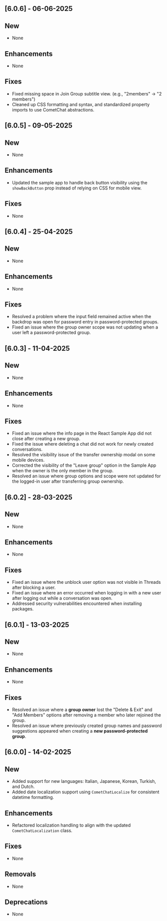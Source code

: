 ## [6.0.6] - 06-06-2025

## New
- None 

## Enhancements
- None

## Fixes
- Fixed missing space in Join Group subtitle view. (e.g., "2members" → "2 members")
- Cleaned up CSS formatting and syntax, and standardized property imports to use CometChat abstractions.

## [6.0.5] - 09-05-2025

## New 
- None

## Enhancements
- Updated the sample app to handle back button visibility using the `showBackButton` prop instead of relying on CSS for mobile view.

## Fixes
- None

## [6.0.4] - 25-04-2025

## New 
- None

## Enhancements
- None

## Fixes
- Resolved a problem where the input field remained active when the backdrop was open for password entry in password-protected groups.
- Fixed an issue where the group owner scope was not updating when a user left a password-protected group.

## [6.0.3] - 11-04-2025

## New
- None

## Enhancements
- None

## Fixes
- Fixed an issue where the info page in the React Sample App did not close after creating a new group.
- Fixed the issue where deleting a chat did not work for newly created conversations.
- Resolved the visibility issue of the transfer ownership modal on some mobile devices.
- Corrected the visibility of the "Leave group" option in the Sample App when the owner is the only member in the group.
- Resolved an issue where group options and scope were not updated for the logged-in user after transferring group ownership.

## [6.0.2] - 28-03-2025

## New
- None

## Enhancements
- None

## Fixes
- Fixed an issue where the unblock user option was not visible in Threads after blocking a user.
- Fixed an issue where an error occurred when logging in with a new user after logging out while a conversation was open.
- Addressed security vulnerabilities encountered when installing packages.

## [6.0.1] - 13-03-2025

## New
- None

## Enhancements
- None

## Fixes
 - Resolved an issue where a **group owner** lost the "Delete & Exit" and "Add Members" options after removing a member who later rejoined the group.
 - Resolved an issue where previously created group names and password suggestions appeared when creating a **new password-protected group**.

## [6.0.0] - 14-02-2025  

## New
- Added support for new languages: Italian, Japanese, Korean, Turkish, and Dutch.
- Added date localization support using `CometChatLocalize` for consistent datetime formatting.

## Enhancements
- Refactored localization handling to align with the updated `CometChatLocalization` class.

## Fixes
- None  

## Removals
- None

## Deprecations
- None 